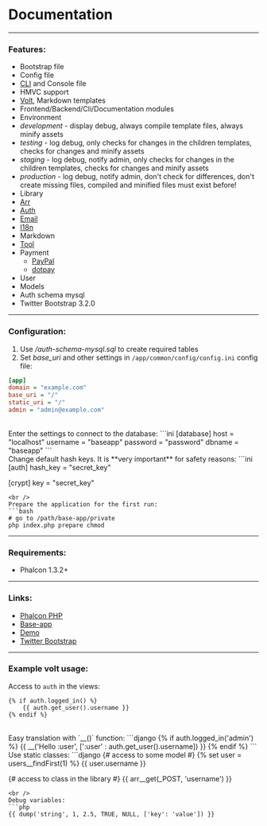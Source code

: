# Documentation

***
### Features:
* Bootstrap file
* Config file
* [CLI](https://github.com/mruz/base-app/wiki/CLI) and Console file
* HMVC support
* [Volt](http://docs.phalconphp.com/en/latest/reference/volt.html), Markdown templates
* Frontend/Backend/Cli/Documentation modules
* Environment
 * _development_ - display debug, always compile template files, always minify assets
 * _testing_ - log debug, only checks for changes in the children templates, checks for changes and minify assets
 * _staging_ - log debug, notify admin, only checks for changes in the children templates, checks for changes and minify assets
 * _production_ - log debug, notify admin, don't check for differences, don't create missing files, compiled and minified files must exist before!
* Library
 * [Arr](https://github.com/mruz/base-app/wiki/Arr)
 * [Auth](https://github.com/mruz/base-app/wiki/Auth)
 * [Email](https://github.com/mruz/base-app/wiki/Email)
 * [I18n](https://github.com/mruz/base-app/wiki/I18n)
 * Markdown
 * [Tool](https://github.com/mruz/base-app/wiki/Tool)
 * Payment
     * [PayPal](http://www.paypal.com)
     * [dotpay](http://www.dotpay.pl)
* User
 * Models
 * Auth schema mysql
* Twitter Bootstrap 3.2.0

***

### Configuration:
1. Use */auth-schema-mysql.sql* to create required tables
2. Set *base_uri* and other settings in `/app/common/config/config.ini` config file:

```ini
[app]
domain = "example.com"
base_uri = "/"
static_uri = "/"
admin = "admin@example.com"
```
<br />
Enter the settings to connect to the database:
```ini
[database]
host     = "localhost"
username = "baseapp"
password = "password"
dbname   = "baseapp"
```
<br />
Change default hash keys. It is **very important** for safety reasons:
```ini
[auth]
hash_key = "secret_key"

[crypt]
key = "secret_key"
```
<br />
Prepare the application for the first run:
```bash
# go to /path/base-app/private
php index.php prepare chmod
```
***

### Requirements:
* Phalcon 1.3.2+

***

### Links:
* [Phalcon PHP](https://phalconphp.com)
* [Base-app](https://github.com/mruz/base-app)
* [Demo](http://base-app.mruz.pl)
* [Twitter Bootstrap](http://getbootstrap.com)

***

### Example volt usage:
Access to `auth` in the views:
```django
{% if auth.logged_in() %}
    {{ auth.get_user().username }}
{% endif %}
```
<br />
Easy translation with `__()` function:
```django
{% if auth.logged_in('admin') %}
    {{ __('Hello :user', [':user' : auth.get_user().username]) }}
{% endif %}
```
<br />
Use static classes:
```django
{# access to some model #}
{% set user = users__findFirst(1) %}
{{ user.username }}

{# access to class in the library #}
{{ arr__get(_POST, 'username') }}
```
<br />
Debug variables:
```php
{{ dump('string', 1, 2.5, TRUE, NULL, ['key': 'value']) }}
```